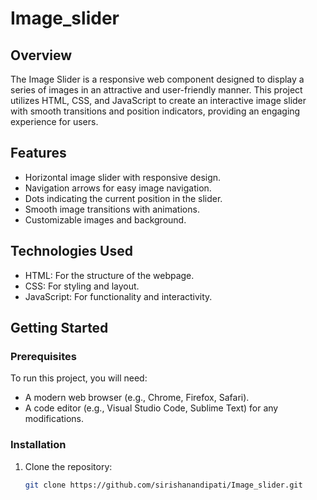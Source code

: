 # Image_slider
## Overview
The Image Slider is a responsive web component designed to display a series of images in an attractive and user-friendly manner. This project utilizes HTML, CSS, and JavaScript to create an interactive image slider with smooth transitions and position indicators, providing an engaging experience for users.

## Features
- Horizontal image slider with responsive design.
- Navigation arrows for easy image navigation.
- Dots indicating the current position in the slider.
- Smooth image transitions with animations.
- Customizable images and background.

## Technologies Used
- HTML: For the structure of the webpage.
- CSS: For styling and layout.
- JavaScript: For functionality and interactivity.

## Getting Started

### Prerequisites
To run this project, you will need:
- A modern web browser (e.g., Chrome, Firefox, Safari).
- A code editor (e.g., Visual Studio Code, Sublime Text) for any modifications.

### Installation
1. Clone the repository:
   ```bash
   git clone https://github.com/sirishanandipati/Image_slider.git
